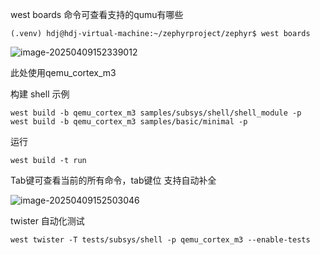 west boards 命令可查看支持的qumu有哪些

```
(.venv) hdj@hdj-virtual-machine:~/zephyrproject/zephyr$ west boards
```

![image-20250409152339012](https://newbie-typora.oss-cn-shenzhen.aliyuncs.com/zhongke/image-20250409152339012.png)



此处使用qemu_cortex_m3

构建 shell 示例

```
west build -b qemu_cortex_m3 samples/subsys/shell/shell_module -p
west build -b qemu_cortex_m3 samples/basic/minimal -p

```

运行

```
west build -t run
```

Tab键可查看当前的所有命令，tab键位 支持自动补全

![image-20250409152503046](https://newbie-typora.oss-cn-shenzhen.aliyuncs.com/zhongke/image-20250409152503046.png)





twister 自动化测试

```
west twister -T tests/subsys/shell -p qemu_cortex_m3 --enable-tests
```

